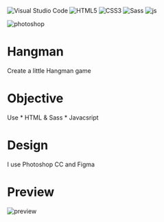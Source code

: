 ![Visual Studio Code](https://img.shields.io/badge/Visual%20Studio%20Code-0078d7.svg?style=for-the-badge&logo=visual-studio-code&logoColor=white)   ![HTML5](https://img.shields.io/badge/html5-%23E34F26.svg?style=for-the-badge&logo=html5&logoColor=white) ![CSS3](https://img.shields.io/badge/css3-%231572B6.svg?style=for-the-badge&logo=css3&logoColor=white)  ![Sass](https://img.shields.io/badge/sass-0078d7.svg?style=for-the-badge&logo=Sass&&logoColor=00DAFF) ![js](https://img.shields.io/badge/javascript-d0d53a.svg?style=for-the-badge&logo=javascript&&logoColor=000000) 

![photoshop](https://img.shields.io/badge/photoshop-fb0505.svg?style=for-the-badge&logo=adobe) 
# Hangman

Create a little Hangman game 

# Objective

Use * HTML & Sass
    * Javacsript
    
# Design 

  I use Photoshop CC 
  and Figma
  
 # Preview
 ![preview](https://zupimages.net/up/22/13/u3px.png) 
 


